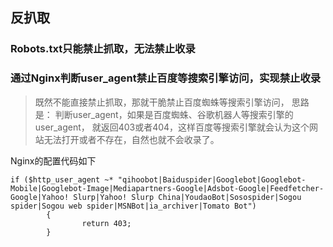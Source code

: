## 反扒取

### Robots.txt只能禁止抓取，无法禁止收录

###  通过Nginx判断user_agent禁止百度等搜索引擎访问，实现禁止收录

>既然不能直接禁止抓取，那就干脆禁止百度蜘蛛等搜索引擎访问，
>思路是：
>           判断user_agent，如果是百度蜘蛛、谷歌机器人等搜索引擎的user_agent， 就返回403或者404，这样百度等搜索引擎就会认为这个网站无法打开或者不存在，自然也就不会收录了。

Nginx的配置代码如下

``` nginx
if ($http_user_agent ~* "qihoobot|Baiduspider|Googlebot|Googlebot-Mobile|Googlebot-Image|Mediapartners-Google|Adsbot-Google|Feedfetcher-Google|Yahoo! Slurp|Yahoo! Slurp China|YoudaoBot|Sosospider|Sogou spider|Sogou web spider|MSNBot|ia_archiver|Tomato Bot")
        {
                return 403;
        }
```